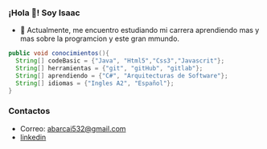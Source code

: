 ### ¡Hola 👋! Soy Isaac

- 🔭 Actualmente, me encuentro estudiando mi carrera  aprendiendo mas y mas sobre la programcion y este gran mmundo. 

```java
public void conocimientos(){
  String[] codeBasic = {"Java", "Html5","Css3","Javascrit"};
  String[] herramientas = {"git", "gitHub", "gitlab"};
  String[] aprendiendo = {"C#", "Arquitecturas de Software"};
  String[] idiomas = {"Ingles A2", "Español"};
}
```


### Contactos
- Correo: abarcai532@gmail.com
- [linkedin](https://www.linkedin.com/in/isaac-abarca-5a8368221/)


<!--
**Isaac-Abarca/Isaac-Abarca** is a ✨ _special_ ✨ repository because its `README.md` (this file) appears on your GitHub profile.

Here are some ideas to get you started:

- 🔭 I’m currently working on ...
- 🌱 I’m currently learning ...
- 👯 I’m looking to collaborate on ...
- 🤔 I’m looking for help with ...
- 💬 Ask me about ...
- 📫 How to reach me: ...
- 😄 Pronouns: ... Aisac
- ⚡ Fun fact: ...
-->
